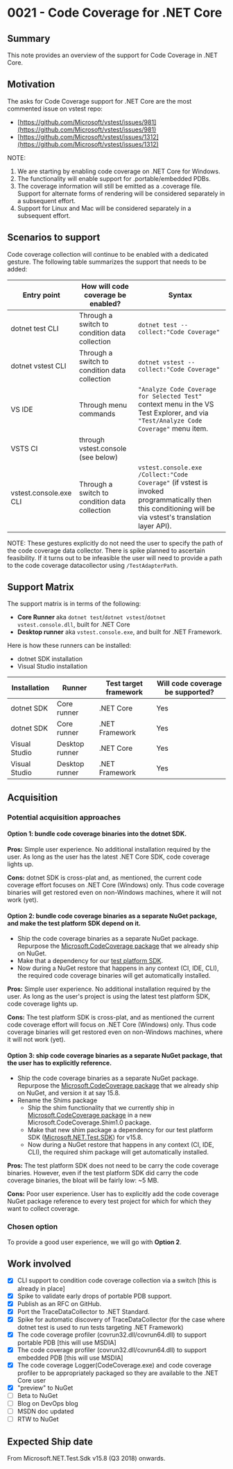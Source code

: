 # 0021 - Code Coverage for .NET Core
## Summary
This note provides an overview of the support for Code Coverage in .NET Core.

## Motivation
The asks for Code Coverage support for .NET Core are the most commented issue on vstest repo:
- [https://github.com/Microsoft/vstest/issues/981](https://github.com/Microsoft/vstest/issues/981)
- [https://github.com/Microsoft/vstest/issues/1312](https://github.com/Microsoft/vstest/issues/1312)

NOTE:
1. We are starting by enabling code coverage on .NET Core for Windows.
2. The functionality will enable support for .portable/embedded PDBs.
3. The coverage information will still be emitted as a .coverage file. Support for alternate forms of rendering will be considered separately in a subsequent effort.
4. Support for Linux and Mac will be considered separately in a subsequent effort.

## Scenarios to support
Code coverage collection will continue to be enabled with a dedicated gesture. The following table summarizes the support that needs to be added:

| Entry point | How will code coverage be enabled? | Syntax                                                               |
|-------------|------------------------------------|----------------------------------------------------------------------|
|dotnet test CLI              | Through a switch to condition data collection | `dotnet test --collect:"Code Coverage"`   |
|dotnet vstest CLI            | Through a switch to condition data collection | `dotnet vstest --collect:"Code Coverage"` |
|VS IDE                       | Through menu commands                         | `"Analyze Code Coverage for Selected Test"` context menu in the VS Test Explorer, and via `"Test/Analyze Code Coverage"` menu item. |
|VSTS CI                      | through vstest.console (see below)            |                                           |
|vstest.console.exe CLI       | Through a switch to condition data collection | `vstest.console.exe /Collect:"Code Coverage"` (if vstest is invoked programmatically then this conditioning will be via vstest's translation layer API). |

NOTE:
These gestures explicitly do not need the user to specify the path of the code coverage data collector. There is spike planned to ascertain feasibility. If it turns out to be infeasible the user will need to provide a path to the code coverage datacollector using `/TestAdapterPath`.

## Support Matrix
The support matrix is in terms of the following:
- __Core Runner__ aka `dotnet test`/`dotnet vstest`/`dotnet vstest.console.dll`, built for .NET Core
- __Desktop runner__ aka `vstest.console.exe`, and built for .NET Framework.

Here is how these runners can be installed:
- dotnet SDK installation
- Visual Studio installation

| Installation  | Runner         | Test target framework | Will code coverage be supported? |
|---------------|----------------|-----------------------|----------------------------------|
| dotnet SDK    | Core runner    | .NET Core             | Yes                              |
| dotnet SDK    | Core runner    | .NET Framework        | Yes                              |
| Visual Studio | Desktop runner | .NET Core             | Yes                              |
| Visual Studio | Desktop runner | .NET Framework        | Yes                              |

## Acquisition
### Potential acquisition approaches
#### Option 1: bundle code coverage binaries into the dotnet SDK.
__Pros:__ Simple user experience. No additional installation required by the user. As long as the user has the latest .NET Core SDK, code coverage lights up.

__Cons:__ dotnet SDK is cross-plat and, as mentioned, the current code coverage effort focuses on .NET Core (Windows) only. Thus code coverage binaries will get restored even on non-Windows machines, where it will not work (yet).

#### Option 2: bundle code coverage binaries as a separate NuGet package, and make the test platform SDK depend on it.
- Ship the code coverage binaries as a separate NuGet package. Repurpose the [Microsoft.CodeCoverage package](https://www.nuget.org/packages/Microsoft.CodeCoverage/) that we already ship on NuGet.
- Make that a dependency for our [test platform SDK](https://www.nuget.org/packages/Microsoft.NET.Test.Sdk/).
- Now during a NuGet restore that happens in any context (CI, IDE, CLI), the required code coverage binaries will get automatically installed.

__Pros:__ Simple user experience. No additional installation required by the user. As long as the user's project is using the latest test platform SDK, code coverage lights up.

__Cons:__ The test platform SDK is cross-plat, and as mentioned the current code coverage effort will focus on .NET Core (Windows) only. Thus code coverage binaries will get restored even on non-Windows machines, where it will not work (yet).

#### Option 3: ship code coverage binaries as a separate NuGet package, that the user has to explicitly reference.
- Ship the code coverage binaries as a separate NuGet package. Repurpose the [Microsoft.CodeCoverage package](https://www.nuget.org/packages/Microsoft.CodeCoverage/) that we already ship on NuGet, and version it at say 15.8.
- Rename the Shims package
	- Ship the shim functionality that we currently ship in [Microsoft.CodeCoverage package](https://www.nuget.org/packages/Microsoft.CodeCoverage/) in a new Microsoft.CodeCoverage.Shim1.0 package.
	- Make that new shim package a dependency for our test platform SDK ([Microsoft.NET.Test.SDK](https://www.nuget.org/packages/Microsoft.NET.Test.Sdk/)) for v15.8.
	- Now during a NuGet restore that happens in any context (CI, IDE, CLI), the required shim package will get automatically installed.

__Pros:__ The test platform SDK does not need to be carry the code coverage binaries. However, even if the test platform SDK did carry the code coverage binaries, the bloat will be fairly low: ~5 MB.

__Cons:__ Poor user experience. User has to explicitly add the code coverage NuGet package reference to every test project for which for which they want to collect coverage.

### Chosen option
To provide a good user experience, we will go with __Option 2__.

## Work involved
- [x] CLI support to condition code coverage collection via a switch [this is already in place]
- [x] Spike to validate early drops of portable PDB support.
- [x] Publish as an RFC on GitHub.
- [x] Port the TraceDataCollector to .NET Standard.
- [x] Spike for automatic discovery of TraceDataCollector (for the case where dotnet test is used to run tests targeting .NET Framework)
- [x] The code coverage profiler (covrun32.dll/covrun64.dll) to support portable PDB [this will use MSDIA]
- [x] The code coverage profiler (covrun32.dll/covrun64.dll) to support embedded PDB [this will use MSDIA]
- [x] The code coverage Logger(CodeCoverage.exe) and code coverage profiler to be appropriately packaged so they are available to the .NET Core user
- [x] "preview" to NuGet
- [ ] Beta to NuGet
- [ ] Blog on DevOps blog
- [ ] MSDN doc updated
- [ ] RTW to NuGet

## Expected Ship date
From Microsoft.NET.Test.Sdk v15.8 (Q3 2018) onwards.
